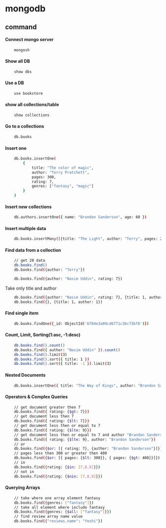 # mongodb

## command

#### Connect mongo server

```bash
    mongosh
```

#### Show all DB

```bash
    show dbs
```

#### Use a DB

```bash
    use bookstore
```

#### show all collections/table

```bash
    show collections
```

#### Go to a collections

```bash
    db.books
```

#### Insert one

```bash
    db.books.insertOne(
        {
            title: "The color of magic",
            author: "Terry Pratchett",
            pages: 300,
            rating: 7,
            genres: ["fantasy", "magic"]
        }
    )
```

#### Insert new collections

```bash
    db.authors.insertOne({ name: "Brandon Sanderson", age: 60 })
```

#### Insert multiple data

```bash
    db.books.insertMany([{title: "The Light", author: "Terry", pages: 250, rating: 6, genres:["fantasy"]},{title: "Dune", author: "Frank", pages: 500, rating: 10, genres:["sci-fi", "dystopian"]}])
```

#### Find data from a collection

```bash
    // get 20 data
    db.books.find()
    db.books.find({author: "Terry"})
```

```bash
    db.books.find({author: "Nasim Uddin", rating: 7})
```

Take only title and author

```bash
    db.books.find({author: "Nasim Uddin", rating: 7}, {title: 1, author: 1})
    db.books.find({}, {title: 1, author: 1})
```

#### Find single item

```bash
    db.books.findOne({_id: ObjectId('6704e3a99cd6771c3bc73bf8')})
```

#### Count, Limit, Sorting(1:asc, -1:desc)

```bash
    db.books.find().count()
    db.books.find({ author: "Nasim Uddin" }).count()
    db.books.find().limit(3)
    db.books.find().sort({ title: 1 })
    db.books.find().sort({ title: -1 }).limit(3)
```

#### Nested Documents

```bash
    db.books.insertOne({ title: "The Way of Kings", author: "Brandon Sanderson", rating: 9, pages: 400, genres: ["fantasy"], reviews: [{name: "Yoshi", body: "Great book!"},{name: "mario", body: "so so"}] })
```

#### Operators & Complex Queries

```bash
    // get document greater then 7
    db.books.find({ rating: {$gt: 7}})
    // get document less then 7
    db.books.find({ rating: {$lt: 7}})
    // get document less then or equal to 7
    db.books.find({ rating: {$lte: 9}})
    // get document less then or equal to 7 and author "Brandon Sanderson"
    db.books.find({ rating: {$lte: 9}, author: "Brandon Sanderson"})
    // or
    db.books.find({$or: [{ rating: 7}, {author: "Brandon Sanderson"}]})
    // pages less then 300 or greater then 400
    db.books.find({$or: [{ pages: {$lt: 300}}, { pages: {$gt: 400}}]})
    // in
    db.books.find({rating: {$in: [7,8,9]}})
    // not in
    db.books.find({rating: {$nin: [7,8,9]}})
```

#### Querying Arrays

```bash
    // take where one array element fantasy
    db.books.find({genres: ["fantasy"]})
    // take all element where include fantasy
    db.books.find({genres: {$all: ["fantasy"]}})
    // find review array name value
    db.books.find({"reviews.name": "Yoshi"})
```
